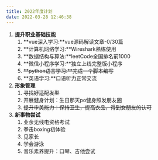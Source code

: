 ```yaml
---
title: 2022年度计划
date: 2022-03-28 12:46:38
---
```


1.  **提升职业基础技能**
    1.  **vue深入学习:**vue源码解读文章-0/30篇
    2. **计算机网络学习:**Wireshark熟练使用
    3.  **数据结构与算法:**leetCode全国排名前1000
    4.  **微信小程序学习:**独立上线完整版小程序
    5.  ~~**python语言学习:**完成一个脚本编写~~
    6.  **英语学习:**口语听力正常交流
2. **形象管理**
    1.  ~~寻找好适配发型~~
    2.  开展健身计划：生日那天po健身照发朋友圈
    3.  ~~提升审美能力：保持卫生，提高衣品，得到女朋友的认可~~
3. **新事物尝试**
    1.  业余无线电资格考试
    2.  拳击boxing初体验
    3.  见家长
    4.  学会游泳
    5.  音乐素养提升：口琴、吉他尝试